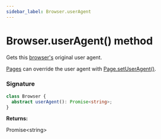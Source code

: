 ```yaml
---
sidebar_label: Browser.userAgent
---
```


# Browser.userAgent() method

Gets this [browser's](./puppeteer.browser.md) original user agent.

[Pages](./puppeteer.page.md) can override the user agent with [Page.setUserAgent()](./puppeteer.page.setuseragent.md).

### Signature

```typescript
class Browser {
  abstract userAgent(): Promise<string>;
}
```

**Returns:**

Promise&lt;string&gt;
